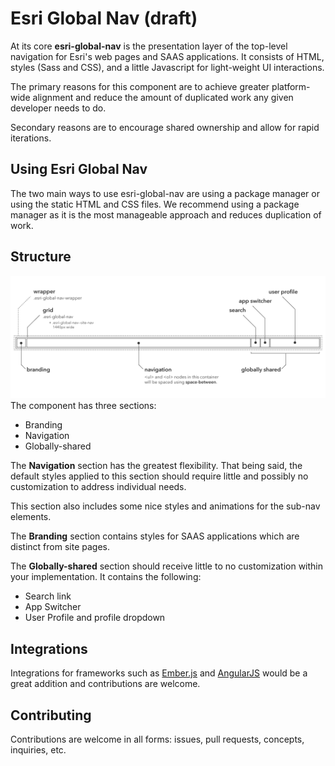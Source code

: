 # Esri Global Nav (draft)

At its core **esri-global-nav** is the presentation layer of the top-level navigation for Esri's web pages and SAAS applications.  It consists of HTML, styles (Sass and CSS), and a little Javascript for light-weight UI interactions.

The primary reasons for this component are to achieve greater platform-wide alignment and reduce the amount of duplicated work any given developer needs to do.

Secondary reasons are to encourage shared ownership and allow for rapid iterations.

## Using Esri Global Nav
The two main ways to use esri-global-nav are using a package manager or using the static HTML and CSS files.  We recommend using a package manager as it is the most manageable approach and reduces duplication of work.

## Structure
![Global Nav structure](https://github.com/ArcGIS/esri-global-nav/raw/master/readme-assets/esri-global-nav-concepts.png)
The component has three sections:
* Branding
* Navigation
* Globally-shared

The **Navigation** section has the greatest flexibility.  That being said, the default styles applied to this section should require little and possibly no customization to address individual needs.

This section also includes some nice styles and animations for the sub-nav elements.

The **Branding** section contains styles for SAAS applications which are distinct from site pages.

The **Globally-shared** section should receive little to no customization within your implementation.  It contains the following:
* Search link
* App Switcher
* User Profile and profile dropdown

## Integrations
Integrations for frameworks such as [Ember.js](http://emberjs.com/) and [AngularJS](https://angularjs.org/) would be a great addition and contributions are welcome.

## Contributing
Contributions are welcome in all forms: issues, pull requests, concepts, inquiries, etc.
